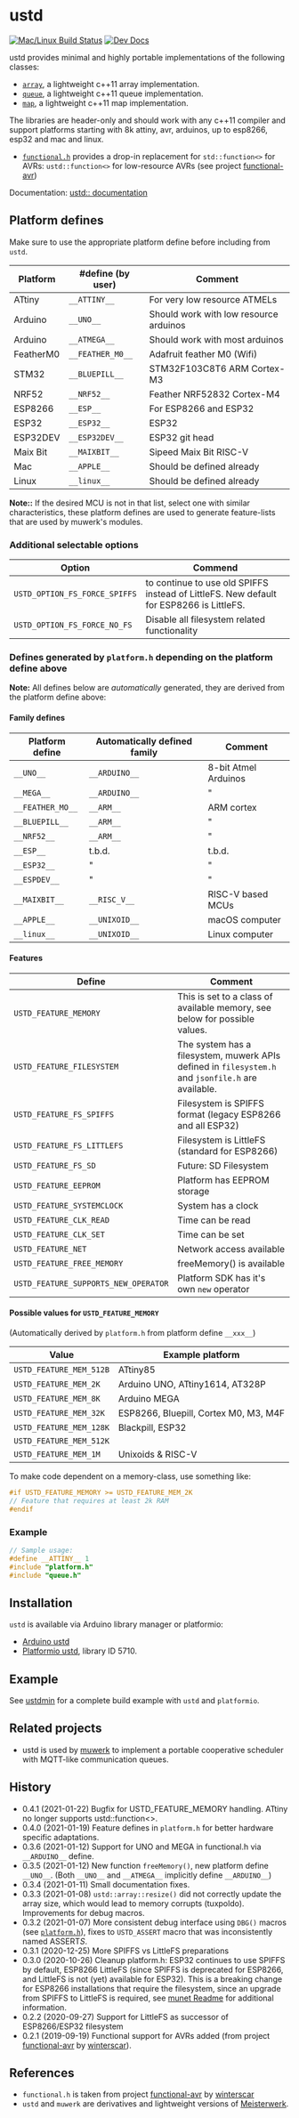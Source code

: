 ustd
====

[![Mac/Linux Build Status](https://travis-ci.org/muwerk/ustd.svg?branch=master)](https://travis-ci.org/muwerk/ustd)
[![Dev Docs](https://img.shields.io/badge/docs-dev-blue.svg)](https://muwerk.github.io/ustd/docs/index.html)

ustd provides minimal and highly portable implementations  of the following classes:

- [`array`](https://muwerk.github.io/ustd/docs/classustd_1_1array.html), a lightweight c++11
  array implementation.
- [`queue`](https://muwerk.github.io/ustd/docs/classustd_1_1queue.html), a lightweight c++11
  queue implementation.
- [`map`](https://muwerk.github.io/ustd/docs/classustd_1_1map.html), a lightweight c++11
  map implementation.

The libraries are header-only and should work with any c++11 compiler and support platforms
starting with 8k attiny, avr, arduinos, up to esp8266, esp32 and mac and linux.

- [`functional.h`](https://muwerk.github.io/ustd/docs/functional_8h.html) provides a drop-in
  replacement for `std::function<>` for AVRs: `ustd::function<>` for low-resource AVRs (see
  project [functional-avr](https://github.com/winterscar/functional-avr))

Documentation: [ustd:: documentation](https://muwerk.github.io/ustd/docs/index.html)

Platform defines
----------------

Make sure to use the appropriate platform define before including from `ustd`.

| Platform | #define (by user) | Comment                                    |
| -------- | ----------------- | ------------------------------------------ |
| ATtiny   | `__ATTINY__`      | For very low resource ATMELs               |
| Arduino  | `__UNO__`         | Should work with low resource arduinos     |
| Arduino  | `__ATMEGA__`      | Should work with most arduinos             |
| FeatherM0| `__FEATHER_M0__`  | Adafruit feather M0 (Wifi)                 |
| STM32    | `__BLUEPILL__`    | STM32F103C8T6 ARM Cortex-M3                |
| NRF52    | `__NRF52__`       | Feather NRF52832 Cortex-M4                 |
| ESP8266  | `__ESP__`         | For ESP8266 and ESP32                      |
| ESP32    | `__ESP32__`       | ESP32                                      |
| ESP32DEV | `__ESP32DEV__`    | ESP32 git head                             |
| Maix Bit | `__MAIXBIT__`     | Sipeed Maix Bit RISC-V                     |
| Mac      | `__APPLE__`       | Should be defined already                  |
| Linux    | `__linux__`       | Should be defined already                  |

**Note::** If the desired MCU is not in that list, select one with similar characteristics, these
platform defines are used to generate feature-lists that are used by muwerk's modules.

### Additional selectable options

| Option | Commend                                                            |
| ------ | ------------------------------------------------------------------ |
| `USTD_OPTION_FS_FORCE_SPIFFS`| to continue to use old SPIFFS instead of LittleFS. New default for ESP8266 is LittleFS. |
| `USTD_OPTION_FS_FORCE_NO_FS` | Disable all filesystem related functionality |

### Defines generated by `platform.h` depending on the platform define above

**Note:** All defines below are _automatically_ generated, they are derived from the platform define above:

#### Family defines

| Platform define | Automatically defined family                        | Comment
| --------------- | --------------------------------------------------- | ----------------------------- 
| `__UNO__`       | `__ARDUINO__`                                       | 8-bit Atmel Arduinos
| `__MEGA__`      | `__ARDUINO__`                                       |    "
| `__FEATHER_MO__`| `__ARM__`                                           | ARM cortex
| `__BLUEPILL__`  | `__ARM__`                                           |   "
| `__NRF52__`     | `__ARM__`                                           |   "
| `__ESP__`       |  t.b.d.                                             | t.b.d.
| `__ESP32__`     |    "                                                |   "
| `__ESPDEV__`    |    "                                                |   "
| `__MAIXBIT__`   | `__RISC_V__`                                        | RISC-V based MCUs
| `__APPLE__`     | `__UNIXOID__`                                       | macOS computer
| `__linux__`     | `__UNIXOID__`                                       | Linux computer

#### Features

| Define                     | Comment                                             |
| -------------------------- | --------------------------------------------------- |
| `USTD_FEATURE_MEMORY`      | This is set to a class of available memory, see below for possible values. |
| `USTD_FEATURE_FILESYSTEM`  | The system has a filesystem, muwerk APIs defined in `filesystem.h` and `jsonfile.h` are available. |
| `USTD_FEATURE_FS_SPIFFS`   | Filesystem is SPIFFS format (legacy ESP8266 and all ESP32) |
| `USTD_FEATURE_FS_LITTLEFS` | Filesystem is LittleFS (standard for ESP8266)
| `USTD_FEATURE_FS_SD`       | Future: SD Filesystem                               |
| `USTD_FEATURE_EEPROM`      | Platform has EEPROM storage                         |
| `USTD_FEATURE_SYSTEMCLOCK` | System has a clock                                  |
| `USTD_FEATURE_CLK_READ`    | Time can be read                                    |
| `USTD_FEATURE_CLK_SET`     | Time can be set                                     |
| `USTD_FEATURE_NET`         | Network access available                            |
| `USTD_FEATURE_FREE_MEMORY` | freeMemory() is available                           |
| `USTD_FEATURE_SUPPORTS_NEW_OPERATOR` | Platform SDK has it's own `new` operator  |

#### Possible values for `USTD_FEATURE_MEMORY`

(Automatically derived by `platform.h` from platform define `__xxx__`)

| Value                      | Example platform                         |
| -------------------------- | ---------------------------------------- |
| `USTD_FEATURE_MEM_512B`    | ATtiny85                                 |
| `USTD_FEATURE_MEM_2K`      | Arduino UNO, ATtiny1614, AT328P          |
| `USTD_FEATURE_MEM_8K`      | Arduino MEGA                             |
| `USTD_FEATURE_MEM_32K`     | ESP8266, Bluepill, Cortex M0, M3, M4F    |
| `USTD_FEATURE_MEM_128K`    | Blackpill, ESP32                         |
| `USTD_FEATURE_MEM_512K`    |                                          |
| `USTD_FEATURE_MEM_1M`      | Unixoids & RISC-V                        |

To make code dependent on a memory-class, use something like:

```c++
#if USTD_FEATURE_MEMORY >= USTD_FEATURE_MEM_2K
// Feature that requires at least 2k RAM
#endif
```

### Example

```c++
// Sample usage:
#define __ATTINY__ 1
#include "platform.h"
#include "queue.h"
```

Installation
------------

`ustd` is available via Arduino library manager or platformio:

- [Arduino ustd](https://www.arduinolibraries.info/libraries/muwerk-ustd-library)
- [Platformio ustd](https://platformio.org/lib/show/5710/ustd/examples?file=ustd-test.cpp),
  library ID 5710.

Example
-------

See [ustdmin](https://github.com/muwerk/Examples/tree/master/ustdmin) for a complete build
example with `ustd` and `platformio`.

Related projects
----------------

- ustd is used by [muwerk](https://github.com/muwerk/muwerk) to implement a portable cooperative
scheduler with MQTT-like communication queues.

History
-------

- 0.4.1 (2021-01-22) Bugfix for USTD_FEATURE_MEMORY handling. ATtiny no longer supports ustd::function<>.
- 0.4.0 (2021-01-19) Feature defines in `platform.h` for better hardware
        specific adaptations.
- 0.3.6 (2021-01-12) Support for UNO and MEGA in functional.h via `__ARDUINO__` define.
- 0.3.5 (2021-01-12) New function `freeMemory()`, new platform define `__UNO__`. (Both `__UNO__`
        and `__ATMEGA__` implicitly define `__ARDUINO__`)
- 0.3.4 (2021-01-11) Small documentation fixes.
- 0.3.3 (2021-01-08) `ustd::array::resize()` did not correctly update the array size, which would
        lead to memory corrupts (tuxpoldo). Improvements for debug macros.
- 0.3.2 (2021-01-07) More consistent debug interface using `DBG()` macros (see
        [`platform.h`](https://github.com/muwerk/ustd/blob/2a64a88b59e8bc880d7a1ad63e96d8a66bb1aaf8/platform.h#L151)),
        fixes to `USTD_ASSERT` macro that was inconsistently named ASSERT*S*.
- 0.3.1 (2020-12-25) More SPIFFS vs LittleFS preparations
- 0.3.0 (2020-10-26) Cleanup platform.h: ESP32 continues to use SPIFFS by default, ESP8266
        LittleFS (since SPIFFS is deprecated for ESP8266, and LittleFS is not (yet) available
        for ESP32). This is a breaking change for ESP8266 installations that require the
        filesystem, since an upgrade from SPIFFS to LittleFS is required, see
        [munet Readme](https://github.com/muwerk/munet/blob/master/README.md) for additional
        information.
- 0.2.2 (2020-09-27) Support for LittleFS as successor of ESP8266/ESP32 filesystem
- 0.2.1 (2019-09-19) Functional support for AVRs added (from project
        [functional-avr](https://github.com/winterscar/functional-avr) by
        [winterscar](https://github.com/winterscar)).

References
----------

- `functional.h` is taken from project [functional-avr](https://github.com/winterscar/functional-avr)
  by [winterscar](https://github.com/winterscar)
- `ustd` and `muwerk` are derivatives and lightweight versions of
  [Meisterwerk](https://github.com/yeasoft/Meisterwerk).
